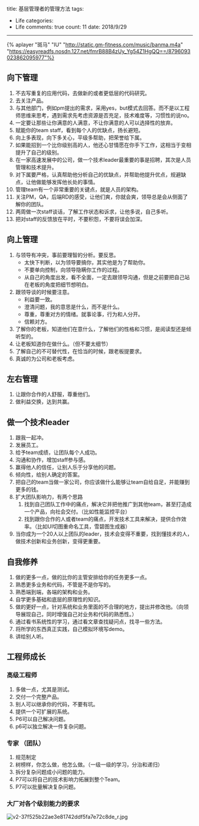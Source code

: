 title: 基层管理者的管理方法
tags: 
  - Life
categories: 
  - Life
comments: true
count: 11
date: 2018/9/29
---
  {% aplayer "斑马" "IU" "http://static.gm-fitness.com/music/banma.m4a" "https://easyreadfs.nosdn.127.net/fmrB88B4zUy_Yg54Z1HgQQ==/8796093023862095977"%}

## 向下管理
1. 不去写重复的应用代码，去做新的或者更低层的代码研究。
2. 去关注产品。
3. 与其他部门，例如pm提出的需求，采用yes，but模式去回答。而不是以工程师思维来思考，遇到需求先考虑资源是否充足，技术难度等，习惯性的说no。
4. 一定要让那些让你满意的人满意，不让你满意的人可以选择性的放弃。
5. 赋能你的team staff，看到每个人的优缺点，扬长避短。
6. 向上多表现，向下多关心，平级多帮助，把荣誉给下属。
7. 如果能招到一个比你级别高的人，他还心甘情愿在你手下工作，这相当于变相提升了自己的级别。
8. 在一家高速发展中的公司，做一个技术leader最重要的事是招聘，其次是人员管理和技术提升。
9. 对下属要严格，认真帮助他分析自己的优缺点，并帮助他提升优点，规避缺点，让他做能够发挥他长处的事情。
10. 管理team有一个非常重要的关键点，就是人员的架构。
11. 关注PM，QA，后端RD的感受，让他们爽，你就会爽，领导总是会从侧面了解你的团队。
12. 两周做一次staff谈话，了解工作状态和诉求，让他多说，自己多听。
13. 把对staff的反馈放在平时，不要积怨，不要将误会加深。

## 向上管理
1. 与领导有冲突，事前要理智的分析。要反思。
    - 太快下判断，以为领导要搞你，其实他是为了帮助你。
    - 不要单向控制，向领导隐瞒你工作的过程。
    - 从自己的角度出发，看不全面，一定去跟领导沟通，但是之前要把自己站在老板的角度把细节想明白。
2. 跟领导谈的时候要注意。
    - 利益要一致。
    - 澄清问题，我的意思是什么，而不是什么。
    - 尊重，尊重对方的情绪。就事论事，行为和人分开。
    - 信赖对方。
3. 了解你的老板，知道他们在意什么，了解他们的性格和习惯，是阅读型还是倾听型的。
4. 让老板知道你在做什么。（但不要太细节）
5. 了解自己的不可替代性，在恰当的时候，跟老板提要求。
6. 真诚的为公司和老板考虑。

## 左右管理
1. 让跟你合作的人舒服，尊重他们。
2. 做利益交换，达到共赢。


## 做一个技术leader
1. 跟我一起冲。
2. 发展员工。
3. 给予team成绩，让团队每个人成功。
4. 沟通和协作，增加staff参与感。
5. 赢得他人的信任，让别人乐于分享他的问题。
6. 倾向性，给别人确定的答案。
7. 把自己的team当做一家公司，你应该做什么能够让team自给自足，并能赚到更多的钱。
8. 扩大团队影响力，有两个思路
    1. 找到自己团队工作中的痛点，解决它并把他推广到其他team，甚至打造成一个产品，向社会交付。（比如性能监控平台）
    2. 找到跟你合作的人或者team的痛点，开发技术工具来解决，提供合作效率。（比如UI切图重命名工具，雪碧图生成器）
9. 当你成为一个20人以上团队的leader，技术会变得不重要，找到懂技术的人，做技术创新和业务创新，变得更重要。

## 自我修养
1. 做的更多一点，做的比你的主管安排给你的任务更多一点。
2. 熟悉更多业务和代码，不管是不是你写的。
3. 熟悉端到端，各端的架构和业务。
4. 自学更多基础和底层的原理性的知识。
5. 做的更好一点，针对系统和业务里面的不合理的地方，提出并修改他。（向领导展现自己，同时增强自己对业务和代码的熟悉性。）
6. 通过看书系统性的学习，通过看文章查找疑问点，找寻一些方法。
7. 将所学的东西真正实践，自己模拟环境写demo。
8. 讲给别人听。

## 工程师成长

### 高级工程师
1. 多做一点，尤其是测试。
2. 交付一个完整产品。
3. 别人可以继承你的代码，不要有坑。
4. 提供一个可扩展的系统。
5. P6可以自己解决问题。
6. p6可以独立解决一件复杂问题。

### 专家 （团队）
1. 规范制定 
2. 树榜样，你怎么做，他怎么做。（一级一级的学习，分治和递归）
3. 拆分复杂问题成小问题的能力。
4. P7可以将自己的技术影响力拓展到整个Team。
5. P7可以批量解决复杂问题。



### 大厂对各个级别能力的要求
![v2-37f525b22ae3e81742ddf5fa7e72c8de_r.jpg](/images/235beef3a9982bfc6ef1f6e4631f28f9.png)

